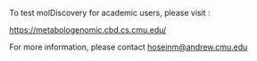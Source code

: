 To test molDiscovery for academic users, please visit : 

https://metabologenomic.cbd.cs.cmu.edu/

For more information, please contact hoseinm@andrew.cmu.edu
